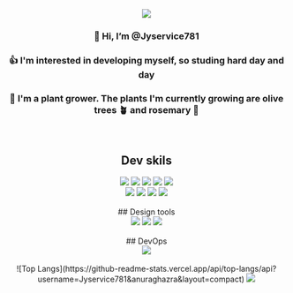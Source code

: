 <div align=center>
<img src="https://capsule-render.vercel.app/api?type=waving&color=446DE7&height=180&section=header" />


 ### 👋 Hi, I’m <strong>@Jyservice781</strong>
 ### 👍 I'm interested in developing myself, so studing hard day and day
 ### 🌱 I'm a plant grower. The plants I'm currently growing are olive trees 🪴 and rosemary 🌱
  
<br>

## Dev skils
<div>
  <img src="https://img.shields.io/badge/nextjs-000000?style=for-the-badge&logo=nextjs&logoColor=white"/>
  <img src="https://img.shields.io/badge/React-61DAFB?style=for-the-badge&logo=React&logoColor=white"/>
  <img src="https://img.shields.io/badge/yarn-2C8EBB?style=for-the-badge&logo=yarn&logoColor=white"/>
  <img src="https://img.shields.io/badge/Redux-764ABC?style=for-the-badge&logo=Redux&logoColor=white"/>
  <img src="https://img.shields.io/badge/typescript-3178C6?style=for-the-badge&logo=typescript&logoColor=white"/>
</div>
<div>
  <img src="https://img.shields.io/badge/javascript-F7DF1E?style=for-the-badge&logo=javascript&logoColor=white"/>
  <img src="https://img.shields.io/badge/jquery-0769AD?style=for-the-badge&logo=jquery&logoColor=white"/>
  <img src="https://img.shields.io/badge/tailwindcss-06B6D4?style=for-the-badge&logo=tailwindcss&logoColor=white"/>
  <img src="https://img.shields.io/badge/mysql-4479A1?style=for-the-badge&logo=mysql&logoColor=white"/>
</div>

<br>
## Design tools
<br>

<div>
  <img src="https://img.shields.io/badge/adobephotoshop-31A8FF?style=for-the-badge&logo=adobephotoshop&logoColor=white"/>
  <img src="https://img.shields.io/badge/adobeillustrator-FF9A00?style=for-the-badge&logo=adobeillustrator&logoColor=white"/>
  <img src="https://img.shields.io/badge/figma-F24E1E?style=for-the-badge&logo=figma&logoColor=white"/>
</div>

<br>
## DevOps 
<br>
<div>
  <img src="https://img.shields.io/badge/vercel-000000?style=for-the-badge&logo=vercel&logoColor=white"/>
</div>

<br>
![Top Langs](https://github-readme-stats.vercel.app/api/top-langs/api?username=Jyservice781&anuraghazra&layout=compact)
<img src="https://capsule-render.vercel.app/api?type=waving&color=446DE7&height=180&section=footer" />
</div>
